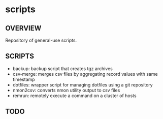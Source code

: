 # scripts
## OVERVIEW
Repository of general-use scripts.

## SCRIPTS
- backup: backup script that creates tgz archives
- csv-merge: merges csv files by aggregating record values with same timestamp
- dotfiles: wrapper script for managing dotfiles using a git repository
- nmon2csv: converts nmon utility output to csv files
- remrun: remotely execute a command on a cluster of hosts

## TODO
